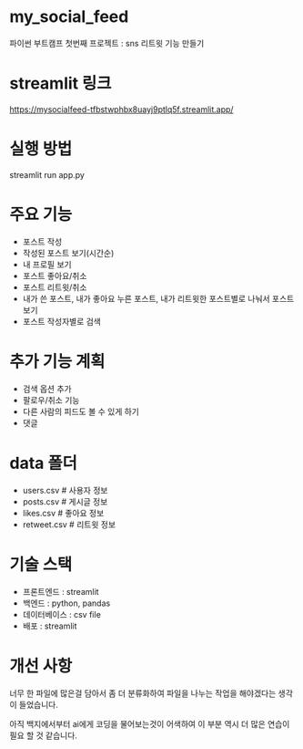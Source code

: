 # my_social_feed
파이썬 부트캠프 첫번째 프로젝트 : sns 리트윗 기능 만들기

# streamlit 링크
https://mysocialfeed-tfbstwphbx8uayj9ptlq5f.streamlit.app/

# 실행 방법
streamlit run app.py

# 주요 기능
+ 포스트 작성
+ 작성된 포스트 보기(시간순)
+ 내 프로필 보기
+ 포스트 좋아요/취소
+ 포스트 리트윗/취소
+ 내가 쓴 포스트, 내가 좋아요 누른 포스트, 내가 리트윗한 포스트별로 나눠서 포스트 보기
+ 포스트 작성자별로 검색

# 추가 기능 계획
+ 검색 옵션 추가
+ 팔로우/취소 기능
+ 다른 사람의 피드도 볼 수 있게 하기
+ 댓글

# data 폴더
- users.csv       # 사용자 정보
- posts.csv       # 게시글 정보 
- likes.csv       # 좋아요 정보 
- retweet.csv     # 리트윗 정보 

# 기술 스택
+ 프론트엔드 : streamlit
+ 백엔드 : python, pandas
+ 데이터베이스 : csv file
+ 배포 : streamlit

# 개선 사항
너무 한 파일에 많은걸 담아서 좀 더 분류화하여 파일을 나누는 작업을 해야겠다는 생각이 들었습니다.

아직 백지에서부터 ai에게 코딩을 물어보는것이 어색하여 이 부분 역시 더 많은 연습이 필요 할 것 같습니다.